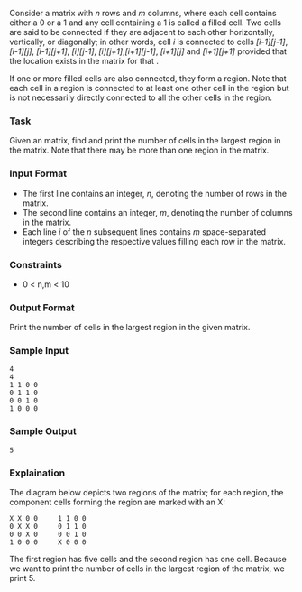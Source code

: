 Consider a matrix with *n* rows and *m* columns, where each cell contains either a 0 or a 1 and any cell containing a 1 is called a filled cell. Two cells are said to be connected if they are adjacent to each other horizontally, vertically, or diagonally; in other words, cell *i* is connected to cells *[i-1][j-1]*, *[i-1][j]*, *[i-1][j+1]*, *[i][j-1]*, *[i][j+1]*,*[i+1][j-1]*, *[i+1][j]* and *[i+1][j+1]* provided that the location exists in the matrix for that .

If one or more filled cells are also connected, they form a region. Note that each cell in a region is connected to at least one other cell in the region but is not necessarily directly connected to all the other cells in the region.

### Task 
Given an  matrix, find and print the number of cells in the largest region in the matrix. Note that there may be more than one region in the matrix.

### Input Format

- The first line contains an integer, *n*, denoting the number of rows in the matrix. 
- The second line contains an integer, *m*, denoting the number of columns in the matrix. 
- Each line *i* of the *n* subsequent lines contains *m* space-separated integers describing the respective values filling each row in the matrix.

### Constraints
- 0 < n,m < 10

### Output Format

Print the number of cells in the largest region in the given matrix.

### Sample Input

```
4
4
1 1 0 0
0 1 1 0
0 0 1 0
1 0 0 0
```

### Sample Output

```
5
```

### Explaination
The diagram below depicts two regions of the matrix; for each region, the component cells forming the region are marked with an X:

```
X X 0 0     1 1 0 0
0 X X 0     0 1 1 0
0 0 X 0     0 0 1 0
1 0 0 0     X 0 0 0
```

The first region has five cells and the second region has one cell. Because we want to print the number of cells in the largest region of the matrix, we print 5.
